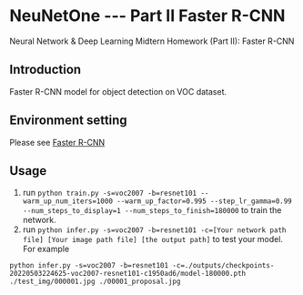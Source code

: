 # NeuNetOne --- Part II Faster R-CNN
Neural Network & Deep Learning Midtern Homework (Part II): Faster R-CNN
## Introduction
Faster R-CNN model for object detection on VOC dataset.
## Environment setting
Please see [Faster R-CNN](https://github.com/potterhsu/easy-faster-rcnn.pytorch)
## Usage
1. run `python train.py -s=voc2007 -b=resnet101 --warm_up_num_iters=1000 --warm_up_factor=0.995 --step_lr_gamma=0.99 --num_steps_to_display=1 --num_steps_to_finish=180000` to train the network.
2. run `python infer.py -s=voc2007 -b=resnet101 -c=[Your network path file] [Your image path file] [the output path]` to test your model. For example 
```
python infer.py -s=voc2007 -b=resnet101 -c=./outputs/checkpoints-20220503224625-voc2007-resnet101-c1950ad6/model-180000.pth ./test_img/000001.jpg ./00001_proposal.jpg
```
